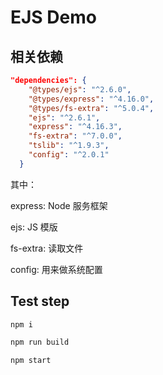 # EJS Demo

## 相关依赖

```json
"dependencies": {
    "@types/ejs": "^2.6.0",
    "@types/express": "^4.16.0",
    "@types/fs-extra": "^5.0.4",
    "ejs": "^2.6.1",
    "express": "^4.16.3",
    "fs-extra": "^7.0.0",
    "tslib": "^1.9.3",
    "config": "^2.0.1"
  }
```

其中：

express: Node 服务框架

ejs: JS 模版

fs-extra: 读取文件

config: 用来做系统配置

## Test step

```sh
npm i

npm run build

npm start
```
